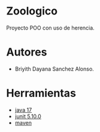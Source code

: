 # Zoologico

Proyecto POO con uso de herencia.

# Autores

- Briyith Dayana Sanchez Alonso.

# Herramientas

- [java 17](https://adoptium.net/es)
- [junit 5.10.0](https://mvnrepository.com/artifact/org.junit.jupiter/junit-jupiter-api/5.10.0)
- [maven](https://maven.apache.org)
